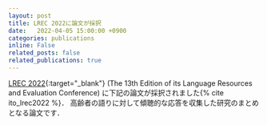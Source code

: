 ```yaml
---
layout: post
title: LREC 2022に論文が採択
date:   2022-04-05 15:00:00 +0900
categories: publications
inline: False
related_posts: false
related_publications: true
---
```


[LREC 2022](https://lrec2022.lrec-conf.org/en/ "LREC 2022"){:target="_blank"} (The 13th Edition of its Language Resources and Evaluation Conference) に下記の論文が採択されました{% cite ito_lrec2022 %}．
高齢者の語りに対して傾聴的な応答を収集した研究のまとめとなる論文です．
